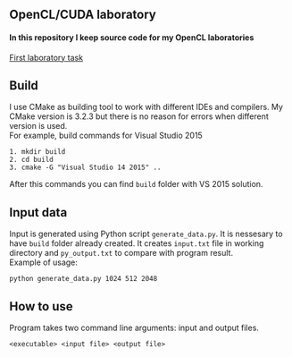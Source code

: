 ## OpenCL/CUDA laboratory

#### In this repository I keep source code for my OpenCL laboratories
[First laboratory task](https://docs.google.com/viewer?a=v&pid=sites&srcid=ZGVmYXVsdGRvbWFpbnxwcmltYXRjdWRhfGd4OjRhZmZiN2QzMzBlNzVhN2U)


## Build

I use CMake as building tool to work with different IDEs and compilers.
My CMake version is 3.2.3 but there is no reason for errors when different version is used.\
For example, build commands for Visual Studio 2015

```
1. mkdir build
2. cd build
3. cmake -G "Visual Studio 14 2015" ..
```
After this commands you can find `build` folder with VS 2015 solution.

## Input data

Input is generated using Python script `generate_data.py`. It is nessesary to have `build` folder already created.
It creates `input.txt` file in working directory and `py_output.txt` to compare with program result.\
Example of usage:
```
python generate_data.py 1024 512 2048
```
## How to use
Program takes two command line arguments: input and output files.
```
<executable> <input file> <output file>
```
